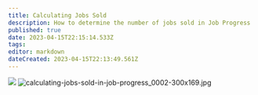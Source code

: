 ```yaml
---
title: Calculating Jobs Sold
description: How to determine the number of jobs sold in Job Progress
published: true
date: 2023-04-15T22:15:14.533Z
tags: 
editor: markdown
dateCreated: 2023-04-15T22:13:49.561Z
---
```


![](/procedures-job-progress/calculating-jobs-sold-in-job-progress/calculating-jobs-sold-in-job-progress_0001-300x169.jpg)
![calculating-jobs-sold-in-job-progress_0002-300x169.jpg](/procedures-job-progress/calculating-jobs-sold-in-job-progress/calculating-jobs-sold-in-job-progress_0002-300x169.jpg)